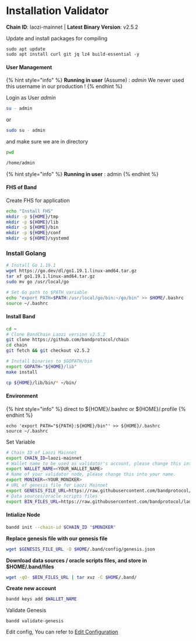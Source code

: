 # Installation Validator

**Chain ID**: laozi-mainnet | **Latest Binary Version**: v2.5.2

Update and install packages for compiling

```
sudo apt update
sudo apt install curl git jq lz4 build-essential -y
```

#### User Management

{% hint style="info" %}
**Running in user** (Assume) : _admin_ We never used this username in our production !
{% endhint %}

Login as User _admin_

```bash
su - admin
```

or

```bash
sudo su - admin
```

and make sure we are in directory

```bash
pwd

/home/admin
```

{% hint style="info" %}
**Running in user** : admin
{% endhint %}

#### FHS of Band

Create FHS for application

```bash
echo "Install FHS"
mkdir -p ${HOME}/tmp
mkdir -p ${HOME}/lib
mkdir -p ${HOME}/bin
mkdir -p ${HOME}/conf
mkdir -p ${HOME}/systemd
```

### Install Golang

```bash
# Install Go 1.19.1
wget https://go.dev/dl/go1.19.1.linux-amd64.tar.gz
tar xf go1.19.1.linux-amd64.tar.gz
sudo mv go /usr/local/go

# Set Go path to $PATH variable
echo "export PATH=$PATH:/usr/local/go/bin:~/go/bin" >> $HOME/.bashrc
source ~/.bashrc
```

#### Install Band

```bash
cd ~
# Clone BandChain Laozi version v2.5.2
git clone https://github.com/bandprotocol/chain
cd chain
git fetch && git checkout v2.5.2

# Install binaries to $GOPATH/bin
export GOPATH="${HOME}/lib"
make install

cp ${HOME}/lib/bin/* ~/bin/
```

#### Environment

{% hint style="info" %}
direct to ${HOME}/.bashrc or ${HOME}/.profile
{% endhint %}

```
echo 'export PATH="${PATH}:${HOME}/bin"' >> ${HOME}/.bashrc
source ~/.bashrc
```

Set Variable

```bash
# Chain ID of Laozi Mainnet
export CHAIN_ID=laozi-mainnet
# Wallet name to be used as validator's account, please change this into your name (no whitespace).
export WALLET_NAME=<YOUR_WALLET_NAME>
# Name of your validator node, please change this into your name.
export MONIKER=<YOUR_MONIKER>
# URL of genesis file for Laozi Mainnet
export GENESIS_FILE_URL=https://raw.githubusercontent.com/bandprotocol/launch/master/laozi-mainnet/genesis.json
# Data sources/oracle scripts files
export BIN_FILES_URL=https://raw.githubusercontent.com/bandprotocol/launch/master/laozi-mainnet/files.tar.gz
```

#### Intialize Node

```bash
bandd init --chain-id $CHAIN_ID "$MONIKER"
```

**Replace genesis file with our genesis file**

```bash
wget $GENESIS_FILE_URL -O $HOME/.band/config/genesis.json
```

**Download data sources / oracle scripts files, and store in $HOME/.band/files**

```bash
wget -qO- $BIN_FILES_URL | tar xvz -C $HOME/.band/
```

**Create new account**

```bash
bandd keys add $WALLET_NAME
```

Validate Genesis

```
bandd validate-genesis
```

Edit config, You can refer to [Edit Configuration](edit-configuration.md)
